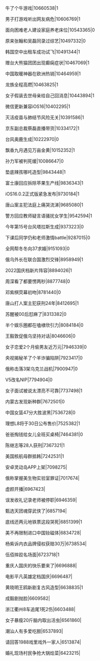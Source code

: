 牛了个牛游戏|10660538|1

男子打游戏听出网友病危|10606769|1

面向困难老人建设家庭养老床位|10543365|0

原来张翰和吴磊同录过综艺|10497332|0

韩国空中出租车成功试飞|10491344|1

赠台大熊猫团团出现癫痫症状|10467069|1

中国取暖神器在欧洲热销|10464959|1

龙族全程高燃|10463825|1

女子假装去世母亲给自己回消息|10443894|1

微信更新兼容iOS16|10402295|1

灭活疫苗与肺结节风险无关|10391586|1

京东副总裁蔡磊直播带货|10334172|1

台风奥鹿生成|10222970|0

飘香九月遇见万亩金黄|10152352|1

孙力军被判死缓|10086647|0

垫底辣孩哪吒造型|9843448|1

富士康回应拆除苹果生产线|9836343|1

iOS16.0.2正式版紧急发布|9730184|1

唐山案主犯法庭上痛哭流涕|9685080|1

警方回应教师疑言语骚扰女学生|9542594|1

今年第15号台风塔拉斯生成|9373223|0

下课后同学仍和老师激情battle|9287015|0

全网帮冬冬向37求婚|9151093|0

俄乌外长在联合国激烈交锋|8958949|1

2022国庆档新片阵容|8894026|1

周深看了都要愣两秒|8877748|0

邓紫棋荧幕初吻|8781440|0

唐山打人案主犯获刑24年|8412695|1

苏醒被00后怼麻了|8313382|0

半个娱乐圈都在嗑棣欣引力|8084184|0

王毅敦促俄乌坚持对话|8046606|0

女子恋爱2个月偷男友近万元|7946339|0

央视揭秘羊了个羊诈骗陷阱|7923417|0

俄称击落3架乌克兰战机|7900947|0

V5改名NIP|7794904|0

女子面试被说太漂亮不可靠|7737498|1

内蒙古发现新种群|7672501|0

中国女篮47分大胜波黑|7536728|0

理想L8将于30日公布售价|7525382|1

爸爸掏钱给女儿全班买桌椅|7464381|0

陈继志等28人获刑|7367321|1

美国核航母群抵韩|7242531|1

安卓灵动岛APP上架|7098275|

俄称掌握美生物实验室罪证|7017674|

虚颜开播|6967423|

误发收礼记录老师被停职|6946359|

甄选天团魂穿武侠了|6857194|

底线还两元地铁票这段哭死|6851399|1

美不再限制进口中国钕磁体|6834728|

杨紫诉内衣品牌侵权获赔30万|6738534|

伍佰摔跤名场面|6723718|1

重庆人国庆的快乐要来了|6696888|

电影平凡英雄定档国庆|6696487|

黄晓明王鸥新剧复古风造型|6638835|1

成毅剧抛脸|6609582|

浙江衢州8车追尾1死2伤|6603488|

女子暴瘦20斤脑内取出活虫|6561860|

潮汕人有多爱吃朥|6537893|

请回答1988戏里戏外一家人|6513874|

婚礼现场村民争抢大锅烩菜|6423215|

